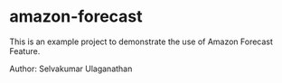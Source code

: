 # amazon-forecast
This is an example project to demonstrate the use of Amazon Forecast Feature.

Author: Selvakumar Ulaganathan

